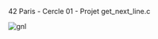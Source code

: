 42 Paris - Cercle 01 - Projet get_next_line.c

![gnl](https://github.com/TheChatou/01-gnl/assets/144605451/5a8d78f8-f3bc-4e87-92dc-23e1fa7f48b3)
